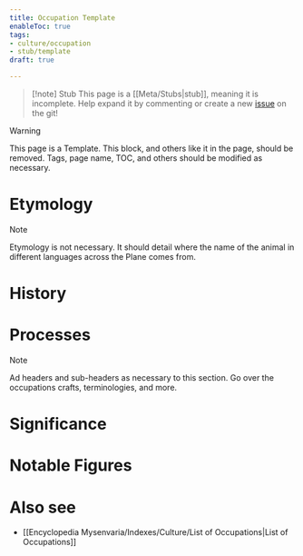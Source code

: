 ```yaml
---
title: Occupation Template
enableToc: true
tags:
- culture/occupation
- stub/template
draft: true

---
```


> [!note] Stub
> This page is a [[Meta/Stubs|stub]], meaning it is incomplete. Help expand it by commenting or create a new [issue](https://github.com/RagtimeGal/quartz--encyclopedia-mysenvaria/issues/new/choose) on the git!


> [!warning]
> This page is a Template. This block, and others like it in the page, should be removed. Tags, page name, TOC, and others should be modified as necessary.

# Etymology

> [!note]
> Etymology is not necessary. It should detail where the name of the animal in different languages across the Plane comes from.
# History

# Processes

> [!note]
> Ad headers and sub-headers as necessary to this section. Go over the occupations crafts, terminologies, and more.
# Significance

# Notable Figures

# Also see
- [[Encyclopedia Mysenvaria/Indexes/Culture/List of Occupations|List of Occupations]]
